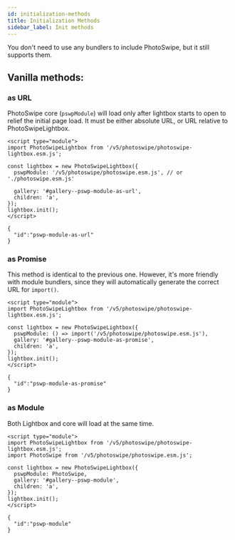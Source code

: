 ```yaml
---
id: initialization-methods
title: Initialization Methods
sidebar_label: Init methods
---
```


You don't need to use any bundlers to include PhotoSwipe, but it still supports them.

## Vanilla methods:

### as URL

PhotoSwipe core (`pswpModule`) will load only after lightbox starts to open to relief the initial page load. It must be either absolute URL, or URL relative to PhotoSwipeLightbox.

<!-- PhotoSwipe example block START -->
<div class="pswp-example">

```pswp_example html
<script type="module">
import PhotoSwipeLightbox from '/v5/photoswipe/photoswipe-lightbox.esm.js';

const lightbox = new PhotoSwipeLightbox({
  pswpModule: '/v5/photoswipe/photoswipe.esm.js', // or './photoswipe.esm.js'

  gallery: '#gallery--pswp-module-as-url',
  children: 'a',
});
lightbox.init();
</script>
```

```pswp_example gallery
{ 
  "id":"pswp-module-as-url"
}
```

</div> 
<!-- PhotoSwipe example block END -->

### as Promise

This method is identical to the previous one. However, it's more friendly with module bundlers, since they will automatically generate the correct URL for `import()`.

<!-- PhotoSwipe example block START -->
<div class="pswp-example">

```pswp_example html
<script type="module">
import PhotoSwipeLightbox from '/v5/photoswipe/photoswipe-lightbox.esm.js';

const lightbox = new PhotoSwipeLightbox({
  pswpModule: () => import('/v5/photoswipe/photoswipe.esm.js'),
  gallery: '#gallery--pswp-module-as-promise',
  children: 'a',
});
lightbox.init();
</script>
```

```pswp_example gallery
{ 
  "id":"pswp-module-as-promise"
}
```

</div> 
<!-- PhotoSwipe example block END -->


### as Module

Both Lightbox and core will load at the same time.

<!-- PhotoSwipe example block START -->
<div class="pswp-example">

```pswp_example html
<script type="module">
import PhotoSwipeLightbox from '/v5/photoswipe/photoswipe-lightbox.esm.js';
import PhotoSwipe from '/v5/photoswipe/photoswipe.esm.js';

const lightbox = new PhotoSwipeLightbox({
  pswpModule: PhotoSwipe,
  gallery: '#gallery--pswp-module',
  children: 'a',
});
lightbox.init();
</script>
```

```pswp_example gallery
{ 
  "id":"pswp-module"
}
```

</div> 
<!-- PhotoSwipe example block END -->

